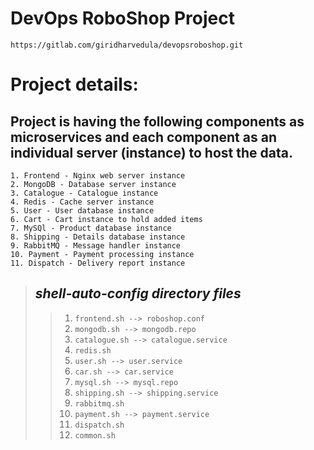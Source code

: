 # DevOps RoboShop Project

```
https://gitlab.com/giridharvedula/devopsroboshop.git
```

# Project details:
## <a> Project is having the following components as microservices and each component as an individual server (instance) to host the data.</a>

    1. Frontend - Nginx web server instance 
    2. MongoDB - Database server instance
    3. Catalogue - Catalogue instance 
    4. Redis - Cache server instance 
    5. User - User database instance 
    6. Cart - Cart instance to hold added items 
    7. MySQl - Product database instance 
    8. Shipping - Details database instance
    9. RabbitMQ - Message handler instance 
    10. Payment - Payment processing instance 
    11. Dispatch - Delivery report instance

> ## <a> _shell-auto-config directory files_ </a> 
>> 1. `frontend.sh --> roboshop.conf`
>> 2. `mongodb.sh --> mongodb.repo`
>> 3. `catalogue.sh --> catalogue.service`
>> 4. `redis.sh`
>> 5. `user.sh --> user.service`
>> 6. `car.sh --> car.service`
>> 7. `mysql.sh --> mysql.repo` 
>> 8. `shipping.sh --> shipping.service`
>> 9. `rabbitmq.sh` 
>> 10. `payment.sh --> payment.service`
>> 11. `dispatch.sh`
>> 12. `common.sh`
